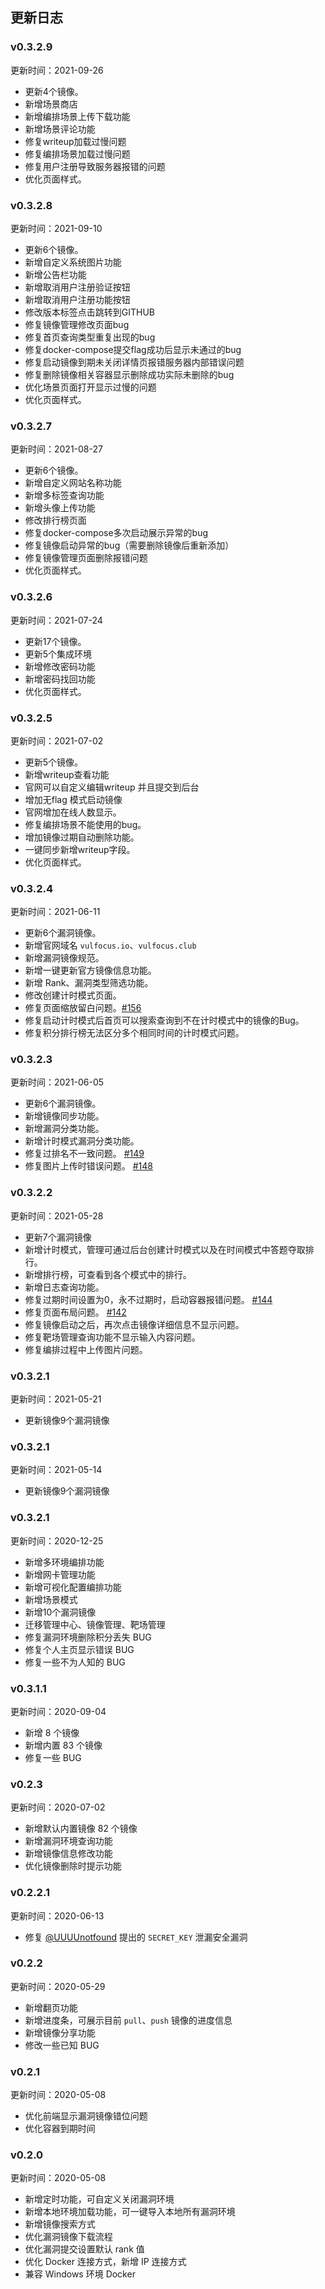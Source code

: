 ## 更新日志

### v0.3.2.9

更新时间：2021-09-26

- 更新4个镜像。
- 新增场景商店
- 新增编排场景上传下载功能
- 新增场景评论功能
- 修复writeup加载过慢问题
- 修复编排场景加载过慢问题
- 修复用户注册导致服务器报错的问题
- 优化页面样式。

### v0.3.2.8

更新时间：2021-09-10

- 更新6个镜像。
- 新增自定义系统图片功能
- 新增公告栏功能
- 新增取消用户注册验证按钮
- 新增取消用户注册功能按钮
- 修改版本标签点击跳转到GITHUB
- 修复镜像管理修改页面bug
- 修复首页查询类型重复出现的bug
- 修复docker-compose提交flag成功后显示未通过的bug
- 修复启动镜像到期未关闭详情页报错服务器内部错误问题
- 修复删除镜像相关容器显示删除成功实际未删除的bug
- 优化场景页面打开显示过慢的问题
- 优化页面样式。

### v0.3.2.7

更新时间：2021-08-27

- 更新6个镜像。
- 新增自定义网站名称功能
- 新增多标签查询功能
- 新增头像上传功能
- 修改排行榜页面
- 修复docker-compose多次启动展示异常的bug
- 修复镜像启动异常的bug（需要删除镜像后重新添加）
- 修复镜像管理页面删除报错问题
- 优化页面样式。

### v0.3.2.6

更新时间：2021-07-24

- 更新17个镜像。
- 更新5个集成环境
- 新增修改密码功能
- 新增密码找回功能
- 优化页面样式。

### v0.3.2.5

更新时间：2021-07-02

- 更新5个镜像。
- 新增writeup查看功能
- 官网可以自定义编辑writeup 并且提交到后台
- 增加无flag 模式启动镜像
- 官网增加在线人数显示。
- 修复编排场景不能使用的bug。
- 增加镜像过期自动删除功能。
- 一键同步新增writeup字段。
- 优化页面样式。

### v0.3.2.4

更新时间：2021-06-11

- 更新6个漏洞镜像。
- 新增官网域名 `vulfocus.io`、`vulfocus.club`
- 新增漏洞镜像规范。
- 新增一键更新官方镜像信息功能。
- 新增 Rank、漏洞类型筛选功能。
- 修改创建计时模式页面。
- 修复页面缩放留白问题。[#156](https://github.com/fofapro/vulfocus/issues/156)
- 修复启动计时模式后首页可以搜索查询到不在计时模式中的镜像的Bug。
- 修复积分排行榜无法区分多个相同时间的计时模式问题。

### v0.3.2.3

更新时间：2021-06-05

- 更新6个漏洞镜像。
- 新增镜像同步功能。
- 新增漏洞分类功能。
- 新增计时模式漏洞分类功能。
- 修复过排名不一致问题。 [#149](https://github.com/fofapro/vulfocus/issues/149)
- 修复图片上传时错误问题。 [#148](https://github.com/fofapro/vulfocus/issues/148)

### v0.3.2.2

更新时间：2021-05-28

- 更新7个漏洞镜像
- 新增计时模式，管理可通过后台创建计时模式以及在时间模式中答题夺取排行。
- 新增排行榜，可查看到各个模式中的排行。
- 新增日志查询功能。
- 修复过期时间设置为0，永不过期时，启动容器报错问题。 [#144](https://github.com/fofapro/vulfocus/issues/144)
- 修复页面布局问题。 [#142](https://github.com/fofapro/vulfocus/issues/142)
- 修复镜像启动之后，再次点击镜像详细信息不显示问题。
- 修复靶场管理查询功能不显示输入内容问题。
- 修复编排过程中上传图片问题。

### v0.3.2.1

更新时间：2021-05-21

- 更新镜像9个漏洞镜像

### v0.3.2.1

更新时间：2021-05-14

- 更新镜像9个漏洞镜像

### v0.3.2.1

更新时间：2020-12-25

- 新增多环境编排功能
- 新增网卡管理功能
- 新增可视化配置编排功能
- 新增场景模式
- 新增10个漏洞镜像
- 迁移管理中心、镜像管理、靶场管理
- 修复漏洞环境删除积分丢失 BUG
- 修复个人主页显示错误 BUG
- 修复一些不为人知的 BUG

### v0.3.1.1

更新时间：2020-09-04

- 新增 8 个镜像
- 新增内置 83 个镜像
- 修复一些 BUG

### v0.2.3

更新时间：2020-07-02

- 新增默认内置镜像 82 个镜像
- 新增漏洞环境查询功能
- 新增镜像信息修改功能
- 优化镜像删除时提示功能

### v0.2.2.1

更新时间：2020-06-13

- 修复 [@UUUUnotfound](https://github.com/UUUUnotfound) 提出的 `SECRET_KEY` 泄漏安全漏洞

### v0.2.2

更新时间：2020-05-29

- 新增翻页功能
- 新增进度条，可展示目前 `pull`、`push` 镜像的进度信息
- 新增镜像分享功能
- 修改一些已知 BUG

###  v0.2.1

更新时间：2020-05-08

- 优化前端显示漏洞镜像错位问题
- 优化容器到期时间

### v0.2.0

更新时间：2020-05-08

- 新增定时功能，可自定义关闭漏洞环境
- 新增本地环境加载功能，可一键导入本地所有漏洞环境
- 新增镜像搜索方式
- 优化漏洞镜像下载流程
- 优化漏洞提交设置默认 rank 值
- 优化 Docker 连接方式，新增 IP 连接方式
- 兼容 Windows 环境 Docker


